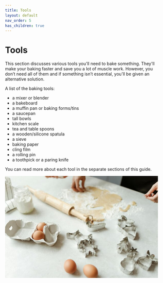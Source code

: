 ```yaml
---
title: Tools
layout: default
nav_order: 5
has_children: true
---
```



<h1>Tools</h1>


This section discusses various tools you'll need to bake something. They'll make your baking faster and save you a lot of muscle work. However, you don’t need all of them and if something isn’t essential, you'll be given an alternative solution. 

A list of the baking tools:

-	a mixer or blender
-	a bakeboard
-	a muffin pan or baking forms/tins
-	a saucepan
-	tall bowls
-	kitchen scale
-	tea and table spoons
-	a wooden/silicone spatula
-	a sieve
-	baking paper
-	cling film
-	a rolling pin
-	a toothpick or a paring knife

You can read more about each tool in the separate sections of this guide.


<p style="text-align: center"><img src="small_size_baking_tools2.jpg"></p>